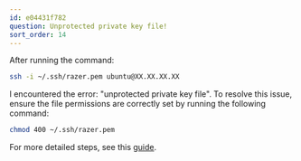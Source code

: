 ```yaml
---
id: e04431f782
question: Unprotected private key file!
sort_order: 14
---
```


After running the command:

```bash
ssh -i ~/.ssh/razer.pem ubuntu@XX.XX.XX.XX
```

I encountered the error: "unprotected private key file". To resolve this issue, ensure the file permissions are correctly set by running the following command:

```bash
chmod 400 ~/.ssh/razer.pem
```

For more detailed steps, see this [guide](https://99robots.com/how-to-fix-permission-error-ssh-amazon-ec2-instance/).